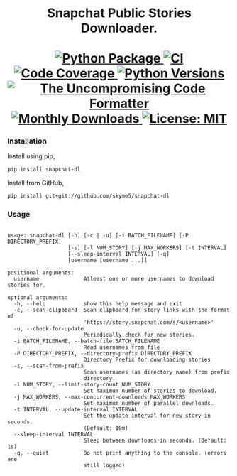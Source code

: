 <p>
  <div align="center">
  <h1>
    Snapchat Public Stories Downloader.<br /> <br />
    <a href="https://pypi.python.org/pypi/snapchat-dl">
      <img
        src="https://img.shields.io/pypi/v/snapchat-dl.svg"
        alt="Python Package"
      />
    </a>
    <a href="https://pypi.python.org/pypi/snapchat-dl">
      <img
        src="https://img.shields.io/github/workflow/status/skyme5/snapchat-dl/build"
        alt="CI"
      />
    </a>
    <a href="https://codecov.io/gh/skyme5/snapchat-dl">
      <img
        src="https://img.shields.io/codecov/c/github/skyme5/snapchat-dl"
        alt="Code Coverage"
      />
    </a>
    <a href="https://codecov.io/gh/skyme5/snapchat-dl">
      <img
        src="https://img.shields.io/pypi/pyversions/snapchat-dl"
        alt="Python Versions"
      />
    </a>
    <a href="https://github.com/psf/black">
      <img
        src="https://img.shields.io/badge/code%20style-black-000000.svg"
        alt="The Uncompromising Code Formatter"
      />
    </a>
    <a href="https://github.com/skyme5/snapchat-dl">
      <img
        src="https://img.shields.io/pypi/dm/snapchat-dl"
        alt="Monthly Downloads"
      />
    </a>
    <a href="https://opensource.org/licenses/MIT">
      <img
        src="https://img.shields.io/badge/License-MIT-blue.svg"
        alt="License: MIT"
      />
    </a>
  </h1>
  </div>
</p>


### Installation

Install using pip,

```bash
pip install snapchat-dl
```

Install from GitHub,

```bash
pip install git+git://github.com/skyme5/snapchat-dl
```

### Usage

```text

usage: snapchat-dl [-h] [-c | -u] [-i BATCH_FILENAME] [-P DIRECTORY_PREFIX]
                   [-s] [-l NUM_STORY] [-j MAX_WORKERS] [-t INTERVAL]
                   [--sleep-interval INTERVAL] [-q]
                   [username [username ...]]

positional arguments:
  username              Atleast one or more usernames to download stories for.

optional arguments:
  -h, --help            show this help message and exit
  -c, --scan-clipboard  Scan clipboard for story links with the format of
                        'https://story.snapchat.com/s/<username>'
  -u, --check-for-update
                        Periodically check for new stories.
  -i BATCH_FILENAME, --batch-file BATCH_FILENAME
                        Read usernames from file
  -P DIRECTORY_PREFIX, --directory-prefix DIRECTORY_PREFIX
                        Directory Prefix for downloading stories
  -s, --scan-from-prefix
                        Scan usernames (as directory name) from prefix
                        directory.
  -l NUM_STORY, --limit-story-count NUM_STORY
                        Set maximum number of stories to download.
  -j MAX_WORKERS, --max-concurrent-downloads MAX_WORKERS
                        Set maximum number of parallel downloads.
  -t INTERVAL, --update-interval INTERVAL
                        Set the update interval for new story in seconds.
                        (Default: 10m)
  --sleep-interval INTERVAL
                        Sleep between downloads in seconds. (Default: 1s)
  -q, --quiet           Do not print anything to the console. (errors are
                        still logged)

```
